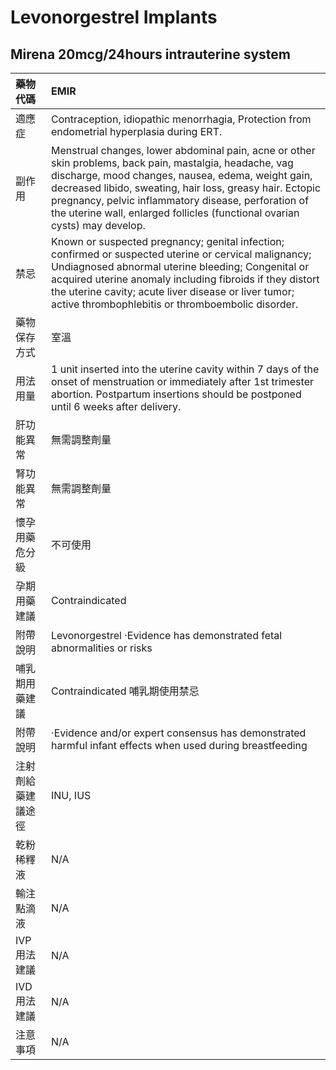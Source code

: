 # Levonorgestrel Implants

## Mirena 20mcg/24hours intrauterine system

| 藥物代碼 | EMIR |
| :--- | :--- |
| 適應症 | Contraception, idiopathic menorrhagia, Protection from endometrial hyperplasia during ERT. |
| 副作用 | Menstrual changes, lower abdominal pain, acne or other skin problems, back pain, mastalgia, headache, vag discharge, mood changes, nausea, edema, weight gain, decreased libido, sweating, hair loss, greasy hair. Ectopic pregnancy, pelvic inflammatory disease, perforation of the uterine wall, enlarged follicles \(functional ovarian cysts\) may develop. |
| 禁忌 | Known or suspected pregnancy; genital infection; confirmed or suspected uterine or cervical malignancy; Undiagnosed abnormal uterine bleeding; Congenital or acquired uterine anomaly including fibroids if they distort the uterine cavity; acute liver disease or liver tumor; active thrombophlebitis or thromboembolic disorder. |
| 藥物保存方式 | 室溫 |
| 用法用量 | 1 unit inserted into the uterine cavity within 7 days of the onset of menstruation or immediately after 1st trimester abortion. Postpartum insertions should be postponed until 6 weeks after delivery. |
| 肝功能異常 | 無需調整劑量 |
| 腎功能異常 | 無需調整劑量 |
| 懷孕用藥危分級 | 不可使用 |
| 孕期用藥建議 | Contraindicated |
| 附帶說明 | Levonorgestrel ‧Evidence has demonstrated fetal abnormalities or risks |
| 哺乳期用藥建議 | Contraindicated 哺乳期使用禁忌 |
| 附帶說明 | ‧Evidence and/or expert consensus has demonstrated harmful infant effects when used during breastfeeding |
| 注射劑給藥建議途徑 | INU, IUS |
| 乾粉稀釋液 | N/A |
| 輸注點滴液 | N/A |
| IVP 用法建議 | N/A |
| IVD 用法建議 | N/A |
| 注意事項 | N/A |

